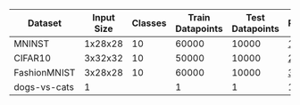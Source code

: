 | Dataset      | Input Size | Classes | Train Datapoints | Test Datapoints | Ref |
| ------------ | ---------- | ------- | ---------------- | --------------- | --- |
| MNINST       | 1x28x28    | 10      | 60000            | 10000           | [1] |
| CIFAR10      | 3x32x32    | 10      | 50000            | 10000           | [2] |
| FashionMNIST | 3x28x28    | 10      | 60000            | 10000           | [3] |
| dogs-vs-cats | 1          |         | 1                | 1               | 1   |

<!-- | \* | \* | \* | \* | \* | \* | -->

[1]: http://yann.lecun.com/exdb/mnist/
[2]: https://www.cs.toronto.edu/~kriz/cifar.html
[3]: http://fashion-mnist.s3-website.eu-central-1.amazonaws.com/
